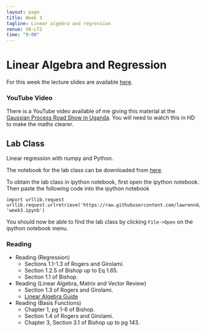 ```yaml
---
layout: page
title: Week 3
tagline: Linear algebra and regression
venue: SB-LT2
time: "9:00"
---
```


Linear Algebra and Regression
=============================

For this week the lecture slides are available
[here](./assets/w3_regression.pdf).

### YouTube Video

There is a YouTube video available of me giving this material at the
[Gaussian Process Road Show in Uganda](http://gpss.cc/gprs13/). You
will need to watch this in HD to make the maths clearer.

Lab Class
---------

Linear regression with numpy and Python.

The notebook for the lab class can be downloaded from
[here](http://nbviewer.ipython.org/github/lawrennd/mlai2015/blob/master/week3.ipynb).

To obtain the lab class in ipython notebook, first open the ipython
notebook. Then paste the following code into the ipython notebook

    import urllib.request
    urllib.request.urlretrieve('https://raw.githubusercontent.com/lawrennd/mlai2015/master/week3.ipynb', 'week3.ipynb')

You should now be able to find the lab class by clicking `File->Open` on
the ipython notebook menu.

### Reading

-   Reading (Regression)
    -   Sections 1.1-1.3 of Rogers and Girolami.
    -   Section 1.2.5 of Bishop up to Eq 1.65.
    -   Section 1.1 of Bishop.
-   Reading (Linear Algebra, Matrix and Vector Review)
    -   Section 1.3 of Rogers and Girolami.
    -   [Linear Algebra Guide](http://betterexplained.com/articles/linear-algebra-guide/)
-   Reading (Basis Functions)
    -   Chapter 1, pg 1-6 of Bishop.
    -   Section 1.4 of Rogers and Girolami.
    -   Chapter 3, Section 3.1 of Bishop up to pg 143.

